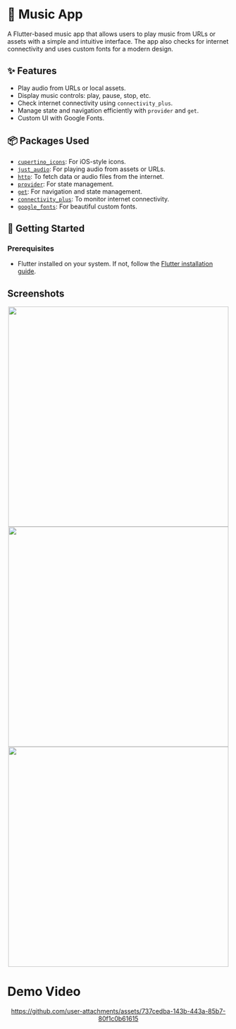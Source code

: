 # 🎵 Music App

A Flutter-based music app that allows users to play music from URLs or assets with a simple and intuitive interface. The app also checks for internet connectivity and uses custom fonts for a modern design.

## ✨ Features

- Play audio from URLs or local assets.
- Display music controls: play, pause, stop, etc.
- Check internet connectivity using `connectivity_plus`.
- Manage state and navigation efficiently with `provider` and `get`.
- Custom UI with Google Fonts.

## 📦 Packages Used

- [`cupertino_icons`](https://pub.dev/packages/cupertino_icons): For iOS-style icons.
- [`just_audio`](https://pub.dev/packages/just_audio): For playing audio from assets or URLs.
- [`http`](https://pub.dev/packages/http): To fetch data or audio files from the internet.
- [`provider`](https://pub.dev/packages/provider): For state management.
- [`get`](https://pub.dev/packages/get): For navigation and state management.
- [`connectivity_plus`](https://pub.dev/packages/connectivity_plus): To monitor internet connectivity.
- [`google_fonts`](https://pub.dev/packages/google_fonts): For beautiful custom fonts.

## 🚀 Getting Started

### Prerequisites

- Flutter installed on your system. If not, follow the [Flutter installation guide](https://flutter.dev/docs/get-started/install).

## Screenshots 

<div align="center">
   <img src="https://github.com/user-attachments/assets/c4ea8913-0569-414c-93da-76ed8e29b094" height="500">
   <img src="https://github.com/user-attachments/assets/0ced7c06-c39e-49da-b5e4-aca343ac0799" height="500">
   <img src="https://github.com/user-attachments/assets/b3748bd7-85be-4867-8a61-06ea1958a144" height="500">
</div>

# Demo Video

<div align="center">
  


https://github.com/user-attachments/assets/737cedba-143b-443a-85b7-80f1c0b61615




</div>
